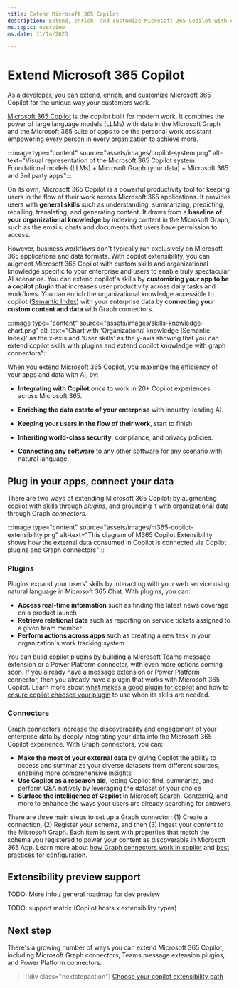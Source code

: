 ```yaml
---
title: Extend Microsoft 365 Copilot
description: Extend, enrich, and customize Microsoft 365 Copilot with external services, apps, and data
ms.topic: overview
ms.date: 11/14/2023

---
```


# Extend Microsoft 365 Copilot

As a developer, you can extend, enrich, and customize Microsoft 365 Copilot for the unique way your customers work.

[Microsoft 365 Copilot](/microsoft-365-copilot/microsoft-365-copilot-overview) is the copilot built for modern work. It combines the power of large language models (LLMs) with data in the Microsoft Graph and the Microsoft 365 suite of apps to be the personal work assistant empowering every person in every organization to achieve more.

:::image type="content" source="assets/images/copilot-system.png" alt-text="Visual representation of the Microsoft 365 Copilot system: Foundational models (LLMs) + Microsoft Graph (your data) + Microsoft 365 and 3rd party apps":::

On its own, Microsoft 365 Copilot is a powerful productivity tool for keeping users in the flow of their work across Microsoft 365 applications. It provides users with **general skills** such as understanding, summarizing, predicting, recalling, translating, and generating content. It draws from a **baseline of your organizational knowledge** by indexing content in the Microsoft Graph, such as the emails, chats and documents that users have permission to access.

However, business workflows don't typically run exclusively on Microsoft 365 applications and data formats. With copilot extensibility, you can augment Microsoft 365 Copilot with custom skills and organizational knowledge specific to your enterprise and users to enable truly spectacular AI scenarios. You can extend  copilot's skills by **customizing your app to be a copilot plugin** that increases user productivity across daily tasks and workflows. You can enrich the organizational knowledge accessible to copilot ([Semantic Index](/microsoft-365-copilot/microsoft-365-copilot-overview#semantic-index)) with your enterprise data by **connecting your custom content and data** with Graph connectors.

:::image type="content" source="assets/images/skills-knowledge-chart.png" alt-text="Chart with 'Organizational knowledge (Semantic Index)' as the x-axis and 'User skills' as the y-axis showing that you can extend copilot skills with plugins and extend copilot knowledge with graph connectors":::

When you extend Microsoft 365 Copilot, you maximize the efficiency of your apps and data with AI, by:

- **Integrating with Copilot** *once* to work in 20+ Copilot experiences across Microsoft 365.

- **Enriching the data estate of your enterprise** with industry-leading AI.

- **Keeping your users in the flow of their work**, start to finish.

- **Inheriting world-class security**, compliance, and privacy policies.

- **Connecting any software** to any other software for any scenario with natural language.

## Plug in your apps, connect your data

There are two ways of extending Microsoft 365 Copilot: by augmenting copilot with skills through *plugins*, and grounding it with organizational data through Graph *connectors*.

:::image type="content" source="assets/images/m365-copilot-extensibility.png" alt-text="This diagram of M365 Copilot Extensibility shows how the external data consumed in Copilot is connected via Copilot plugins and Graph connectors":::

### Plugins

Plugins expand your users' skills by interacting with your web service using natural language in Microsoft 365 Chat. With plugins, you can:

- **Access real-time information** such as finding the latest news coverage on a product launch
- **Retrieve relational data** such as reporting on service tickets assigned to a given team member
- **Perform actions across apps** such as creating a new task in your organization's work tracking system

You can build copilot plugins by building a Microsoft Teams message extension or a Power Platform connector, with even more options coming soon. If you already have a message extension or Power Platform connector, then you already have a plugin that works with Microsoft 365 Copilot. Learn more about [what makes a good plugin for copilot](plugin-guidelines.md) and how to [ensure copilot chooses your plugin](orchestrator.md) to use when its skills are needed.

### Connectors

Graph connectors increase the discoverability and engagement of your enterprise data by deeply integrating your data into the Microsoft 365 Copilot experience. With Graph connectors, you can:

- **Make the most of your external data** by giving Copilot the ability to access and summarize your diverse datasets from different sources, enabling more comprehensive insights
- **Use Copilot as a research aid**, letting Copilot find, summarize, and perform Q&A natively by leveraging the dataset of your choice
- **Surface the intelligence of Copilot** in Microsoft Search, ContextIQ, and more to enhance the ways your users are already searching for answers

There are three main steps to set up a Graph connector: (1) Create a connection, (2) Register your schema, and then (3) Ingest your content to the Microsoft Graph. Each item is sent with properties that match the schema you registered to power your content as discoverable in Microsoft 365 App. Learn more about [how Graph connectors work in copilot](overview-graph-connector.md) and [best practices for configuration](overview-graph-connector.md#configuring-your-custom-microsoft-graph-connection-for-microsoft-365-copilot).

## Extensibility preview support

TODO: More info / general roadmap for dev preview

TODO: support matrix (Copilot hosts x extensibility types)

## Next step

There's a growing number of ways you can extend Microsoft 365 Copilot, including Microsoft Graph connectors, Teams message extension plugins, and Power Platform connectors.

> [!div class="nextstepaction"]
> [Choose your copilot extensibility path](decision-guide.md)
